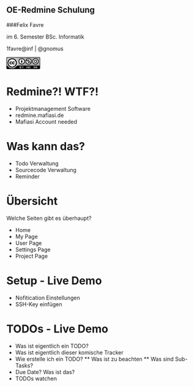 ## OE-Redmine Schulung



###Felix Favre

im 6. Semester BSc. Informatik

1favre@inf | @gnomus

![ccbysa](img/cc-by-nc-sa.png)



# Redmine?! WTF?!
* Projektmanagement Software
* redmine.mafiasi.de
* Mafiasi Account needed



# Was kann das?
* Todo Verwaltung
* Sourcecode Verwaltung
* Reminder



# Übersicht
Welche Seiten gibt es überhaupt?

* Home
* My Page
* User Page
* Settings Page
* Project Page



# Setup - Live Demo
* Nofitication Einstellungen
* SSH-Key einfügen



# TODOs - Live Demo
* Was ist eigentlich ein TODO?
* Was ist eigentlich dieser komische Tracker
* Wie erstelle ich ein TODO?
** Was ist zu beachten
** Was sind Sub-Tasks?
* Due Date? Was ist das?
* TODOs watchen






